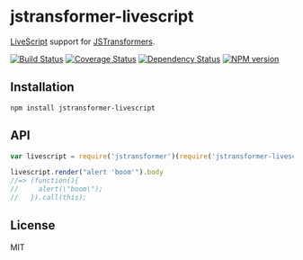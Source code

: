 # jstransformer-livescript

[LiveScript](http://livescript.net) support for [JSTransformers](https://github.com/jstransformers/jstransformer).

[![Build Status](https://img.shields.io/travis/jstransformers/jstransformer-livescript/master.svg)](https://travis-ci.org/jstransformers/jstransformer-livescript)
[![Coverage Status](https://img.shields.io/codecov/c/github/jstransformers/jstransformer-livescript/master.svg)](https://codecov.io/gh/jstransformers/jstransformer-livescript)
[![Dependency Status](https://img.shields.io/david/jstransformers/jstransformer-livescript/master.svg)](http://david-dm.org/jstransformers/jstransformer-livescript)
[![NPM version](https://img.shields.io/npm/v/jstransformer-livescript.svg)](https://www.npmjs.org/package/jstransformer-livescript)

## Installation

    npm install jstransformer-livescript

## API

```js
var livescript = require('jstransformer')(require('jstransformer-livescript'))

livescript.render("alert 'boom'").body
//=> (function(){
//     alert(\"boom\");
//   }).call(this);
```

## License

MIT
